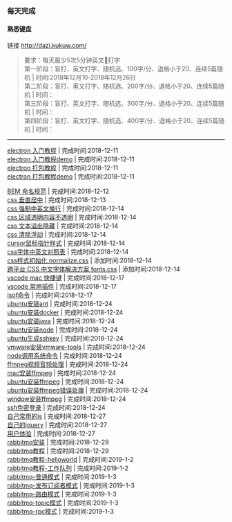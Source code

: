 ### 每天完成
#### 熟悉键盘
链接 http://dazi.kukuw.com/  
>要求：每天最少5次5分钟英文打字  
>第一阶段：盲打、英文打字、随机选、100字/分、退格小于20、连续5篇随机 | 时间:2018年12月10-2018年12月26日  
>第二阶段：盲打、英文打字、随机选、200字/分、退格小于20、连续5篇随机 | 时间：  
>第三阶段：盲打、英文打字、随机选、300字/分、退格小于20、连续5篇随机 | 时间：  
>第四阶段：盲打、英文打字、随机选、400字/分、退格小于20、连续5篇随机 | 时间：  
-----------------------------------------------------

[electron 入门教程](https://github.com/13653389794/plain/blob/master/electron/入门教程/入门教程.md) | 完成时间:2018-12-11      
[electron 入门教程demo](https://github.com/13653389794/plain/tree/master/electron/demo/demo01) | 完成时间:2018-12-11      
[electron 打包教程](https://github.com/13653389794/plain/blob/master/electron/electron打包/electron打包.md) | 完成时间:2018-12-11      
[electron 打包教程demo](https://github.com/13653389794/plain/tree/master/electron/demo/demo02) | 完成时间:2018-12-11  

[BEM 命名规范](https://github.com/13653389794/plain/blob/master/css/BEM.md) | 完成时间:2018-12-12   
[css 垂直居中](https://github.com/13653389794/plain/blob/master/css/垂直居中.md) | 完成时间:2018-12-13    
[css 强制中英文换行](https://github.com/13653389794/plain/blob/master/css/强制中英文换行.md) | 完成时间:2018-12-14   
[css 区域透明内容不透明](https://github.com/13653389794/plain/blob/master/css/区域透明内容不透明.md) | 完成时间:2018-12-14   
[css 文本溢出隐藏](https://github.com/13653389794/plain/blob/master/css/文本溢出隐藏.md) | 完成时间:2018-12-14   
[css 清除浮动](https://github.com/13653389794/plain/blob/master/css/清除浮动.md) | 完成时间:2018-12-14   
[cursor鼠标指针样式](https://github.com/13653389794/plain/blob/master/css/cursor指针.md) | 完成时间:2018-12-14   
[css字体中英文对照表](https://github.com/13653389794/plain/blob/master/css/字体中英文对照表.md) | 完成时间:2018-12-14   
[css样式初始化 normalize.css](https://github.com/necolas/normalize.css)  | 添加时间:2018-12-14   
[跨平台 CSS 中文字体解决方案 fonts.css](https://github.com/zenozeng/fonts.css)  | 添加时间:2018-12-14    
[vscode mac 快捷键](https://github.com/13653389794/plain/blob/master/vscode/mac快捷键.md)  | 完成时间:2018-12-17   
[vscode 常用插件](https://github.com/13653389794/plain/blob/master/vscode/常用插件.md)  | 完成时间:2018-12-17   
[lsof命令](https://github.com/13653389794/plain/blob/master/lsof/lsof.md)  | 完成时间:2018-12-17   
[ubuntu安装ant](https://github.com/13653389794/plain/blob/master/ubuntu/ubuntu安装ant.md)  | 完成时间:2018-12-24    
[ubuntu安装docker](https://github.com/13653389794/plain/blob/master/ubuntu/ubuntu安装docker.md)  | 完成时间:2018-12-24    
[ubuntu安装java](https://github.com/13653389794/plain/blob/master/ubuntu/ubuntu安装java.md)  | 完成时间:2018-12-24    
[ubuntu安装node](https://github.com/13653389794/plain/blob/master/ubuntu/ubuntu安装node.md)  | 完成时间:2018-12-24   
[ubuntu生成sshkey](https://github.com/13653389794/plain/blob/master/ubuntu/ubuntu生成sshkey.md)  | 完成时间:2018-12-24   
[vmware安装vmware-tools](https://github.com/13653389794/plain/blob/master/vmware/安装vmware-tools.md)  | 完成时间:2018-12-24   
[node调用系统命令](https://github.com/13653389794/plain/blob/master/node/node调用系统命令.md)  | 完成时间:2018-12-24   
[ffmpeg视频音频处理](https://github.com/13653389794/plain/blob/master/ffmpeg/ffmpeg介绍.md)  | 完成时间:2018-12-24   
[mac安装ffmpeg](https://github.com/13653389794/plain/blob/master/ffmpeg/mac安装ffmpeg.md)  | 完成时间:2018-12-24   
[ubuntu安装ffmpeg](https://github.com/13653389794/plain/blob/master/ffmpeg/ubuntu安装ffmpeg.md)  | 完成时间:2018-12-24    
[ubuntu安装ffmpeg错误处理](https://github.com/13653389794/plain/blob/master/ffmpeg/ubuntu安装ffmpeg错误处理.md)  | 完成时间:2018-12-24     
[window安装ffmpeg](https://github.com/13653389794/plain/blob/master/ffmpeg/window安装ffmpeg.md)  | 完成时间:2018-12-24     
[ssh免密登录](https://github.com/13653389794/plain/blob/master/ssh/ssh免密登录.md)  | 完成时间:2018-12-24     
[自己常用的js](https://github.com/13653389794/plain/blob/master/javascript/常用的js.js)  | 完成时间:2018-12-27     
[自己的jquery](https://github.com/13653389794/plain/blob/master/javascript/自己的jquery.js)  | 完成时间:2018-12-27     
[用户体验](https://github.com/13653389794/plain/blob/master/用户体验/用户体验.md)  | 完成时间:2018-12-27     
[rabbitmq安装](https://github.com/13653389794/plain/blob/master/rabbitmq/rabbitmq安装.md)  | 完成时间:2018-12-29     
[rabbitmq教程](https://github.com/13653389794/plain/blob/master/rabbitmq/rabbitmq教程.md)  | 完成时间:2018-12-29     
[rabbitmq教程-helloworld](https://github.com/13653389794/plain/blob/master/rabbitmq/rabbitmq教程-helloworld.md)  | 完成时间:2019-1-2        
[rabbitmq教程-工作队列](https://github.com/13653389794/plain/blob/master/rabbitmq/rabbitmq教程-工作队列.md)  | 完成时间:2019-1-2     
[rabbitmq-普通模式](https://github.com/13653389794/plain/blob/master/rabbitmq/普通模式/)  | 完成时间:2019-1-3         
[rabbitmq-发布订阅者模式](https://github.com/13653389794/plain/blob/master/rabbitmq/发布订阅者模式/)  | 完成时间:2019-1-3         
[rabbitmq-路由模式](https://github.com/13653389794/plain/blob/master/rabbitmq/路由模式/)  | 完成时间:2019-1-3         
[rabbitmq-topic模式](https://github.com/13653389794/plain/blob/master/rabbitmq/topic模式/)  | 完成时间:2019-1-3         
[rabbitmq-rpc模式](https://github.com/13653389794/plain/blob/master/rabbitmq/rpc模式/)  | 完成时间:2019-1-3         







